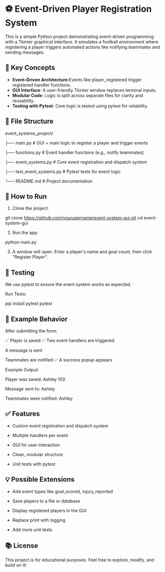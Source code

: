 # ⚽ Event-Driven Player Registration System

This is a simple Python project demonstrating event-driven programming with a Tkinter graphical interface. It simulates a football environment where registering a player triggers automated actions like notifying teammates and sending messages.



## 🧠 Key Concepts

- **Event-Driven Architecture**:Events like player_registered trigger registered handler functions.
- **GUI Interface**: A user-friendly Tkinter window replaces terminal inputs.
- **Modular Code**: Logic is split across separate files for clarity and reusability.
- **Testing with Pytest**: Core logic is tested using pytest for reliability.

## 📂 File Structure

event_systems_project/

├── main.py          # GUI + main logic to register a player and trigger events

├── functions.py     # Event handler functions (e.g., notify teammates)

├── event_systems.py # Core event registration and dispatch system

├── test_event_systems.py # Pytest tests for event logic

└── README.md        # Project documentation

## 🚀 How to Run

1. Clone the project:

git clone https://github.com/yourusername/event-system-gui.git
cd event-system-gui

2. Run the app:

python main.py

3. A window will open. Enter a player's name and goal count, then click "Register Player".


## 🧪 Testing
We use pytest to ensure the event system works as expected.

Run Tests:

pip install pytest
pytest

## 📌 Example Behavior
After submitting the form:

✅ Player is saved
✅ Two event handlers are triggered:

A message is sent

Teammates are notified
✅ A success popup appears

Example Output:

Player was saved: Ashley 100

Message sent to: Ashley

Teammates were notified: Ashley

## ✅ Features
- Custom event registration and dispatch system

- Multiple handlers per event

- GUI for user interaction

- Clean, modular structure

- Unit tests with pytest


## 💡 Possible Extensions
- Add event types like goal_scored, injury_reported

- Save players to a file or database

- Display registered players in the GUI

- Replace print with logging

- Add more unit tests

## 📚 License
This project is for educational purposes. Feel free to explore, modify, and build on it!
